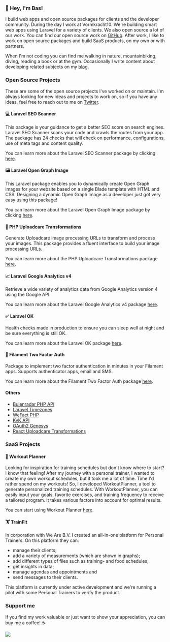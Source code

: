 ### 👋 Hey, I'm Bas!

I build web apps and open source packages for clients and the developer community. During the day I work at Vormkracht10. We're building smart web apps using Laravel for a variety of clients. We also open source a lot of our work. You can find our open source work on [GitHub](https://github.com/vormkracht10). After work, I like to work on open source packages and build SaaS products, on my own or with partners.

When I'm not coding you can find me walking in nature, mountainbiking, diving, reading a book or at the gym. Occasionally I write content about developing related subjects on my [blog](https://baspa.dev).  

### Open Source Projects

These are some of the open source projects I've worked on or maintain. I'm always looking for new ideas and projects to work on, so if you have any ideas, feel free to reach out to me on [Twitter](https://twitter.com/baspa_dev).

#### 💻 Laravel SEO Scanner

This package is your guidance to get a better SEO score on search engines. Laravel SEO Scanner scans your code and crawls the routes from your app. The package has 24 checks that will check on performance, configurations, use of meta tags and content quality.

You can learn more about the Laravel SEO Scanner package by clicking [here](https://github.com/vormkracht10/laravel-seo-scanner).

#### 🖼️ Laravel Open Graph Image

This Laravel package enables you to dynamically create Open Graph images for your website based on a single Blade template with HTML and CSS. Designing a dynamic Open Graph Image as a developer just got very easy using this package!

You can learn more about the Laravel Open Graph Image package by clicking [here](https://github.com/vormkracht10/laravel-open-graph-image).

#### 🔄 PHP Uploadcare Transformations

Generate Uploadcare image processing URLs to transform and process your images. This package provides a fluent interface to build your image processing URLs.

You can learn more about the PHP Uploadcare Transformations package [here](https://github.com/vormkracht10/php-uploadcare-transformations).

#### 📈 Laravel Google Analytics v4

Retrieve a wide variety of analytics data from Google Analytics version 4 using the Google API.

You can learn more about the Laravel Google Analytics v4 package [here](https://github.com/vormkracht10/laravel-google-analytics-v4).

#### ✅ Laravel OK

Health checks made in production to ensure you can sleep well at night and be sure everything is still OK.

You can learn more about the Laravel OK package [here](https://github.com/vormkracht10/laravel-ok).

#### 🔐 Filament Two Factor Auth

Package to implement two factor authentication in minutes in your Filament apps. Supports authenticator apps, email and SMS. 

You can learn more about the Filament Two Factor Auth package [here](https://github.com/vormkracht10/filament-two-factor-auth).

#### Others

-   [Buienradar PHP API](https://github.com/baspa/buienradar-php-api)
-   [Laravel Timezones](https://github.com/baspa/laravel-timezones)
-   [WeFact PHP](https://github.com/vormkracht10/wefact-php)
-   [KvK API](https://github.com/vormkracht10/kvk-api)
-   [OAuth2 Genesys](https://github.com/vormkracht10/oauth2-genesys)
-   [React Uploadcare Transformations](https://github.com/Baspa/react-uploadcare-transformations)

### SaaS Projects 

#### 💪 Workout Planner

Looking for inspiration for training schedules but don't know where to start? I know that feeling! After my journey with a personal trainer, I wanted to create my own workout schedules, but it took me a lot of time. Time I'd rather spend on my workouts! So, I developed WorkoutPlanner, a tool to generate personalized training schedules. With WorkoutPlanner, you can easily input your goals, favorite exercises, and training frequency to receive a tailored program. It takes various factors into account for optimal results.

You can start using Workout Planner [here](https://workoutplanner.so).

#### 🏋️ TrainFit 

In corporation with We Are B.V. I created an all-in-one platform for Personal Trainers. On this platform they can:

- manage their clients;
- add a variety of measurements (which are shown in graphs);
- add different types of files such as training- and food schedules;
- get insights in data;
- manage agendas and appointments and
- send messages to their clients.

This platform is currently under active development and we're running a pilot with some Personal Trainers to verify the product. 

### Support me

If you find my work valuable or just want to show your appreciation, you can buy me a coffee! ☕️

<a href="https://buymeacoffee.com/baspa" target="_blank">
<img src="https://github.com/user-attachments/assets/111f0d29-93d5-4b3b-b890-ff04d0239c6b" />
</a>



